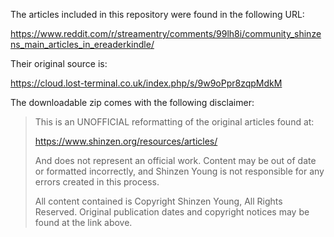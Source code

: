 The articles included in this repository were found in the following URL:

https://www.reddit.com/r/streamentry/comments/99lh8i/community_shinzens_main_articles_in_ereaderkindle/

Their original source is:

https://cloud.lost-terminal.co.uk/index.php/s/9w9oPpr8zqpMdkM


The downloadable zip comes with the following disclaimer:


> This is an UNOFFICIAL reformatting of the original articles found at:
> 
> https://www.shinzen.org/resources/articles/
> 
> And does not represent an official work. Content may be out of date or formatted incorrectly, and Shinzen Young is not responsible for any errors created in this process.
> 
> All content contained is Copyright Shinzen Young, All Rights Reserved. Original publication dates and copyright notices may be found at the link above.